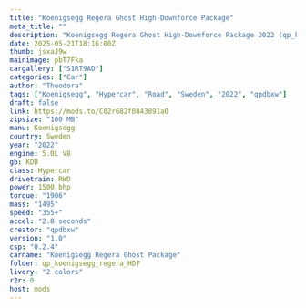 ```yaml
---
title: "Koenigsegg Regera Ghost High-Downforce Package"
meta_title: ""
description: "Koenigsegg Regera Ghost High-Downforce Package 2022 (qp_koenigsegg_regera_HDF) by qpdbxw"
date: 2025-05-21T18:16:00Z
thumb: jsxaJ9w
mainimage: pbT7Fka
cargallery: ["S1RT9AD"]
categories: ["Car"]
author: "Theodora"
tags: ["Koenigsegg", "Hypercar", "Road", "Sweden", "2022", "qpdbxw"]
draft: false
link: https://mods.to/C02r682f0843891a0
zipsize: "100 MB"
manu: Koenigsegg
country: Sweden
year: "2022"
engine: 5.0L V8
gb: KDD
class: Hypercar
drivetrain: RWD
power: 1500 bhp 
torque: "1906"
mass: "1495"
speed: "355+"
accel: "2.8 seconds"
creator: "qpdbxw"
version: "1.0"
csp: "0.2.4"
carname: "Koenigsegg Regera Ghost Package"
folder: qp_koenigsegg_regera_HDF
livery: "2 colors"
r2r: 0
host: mods
---
```

